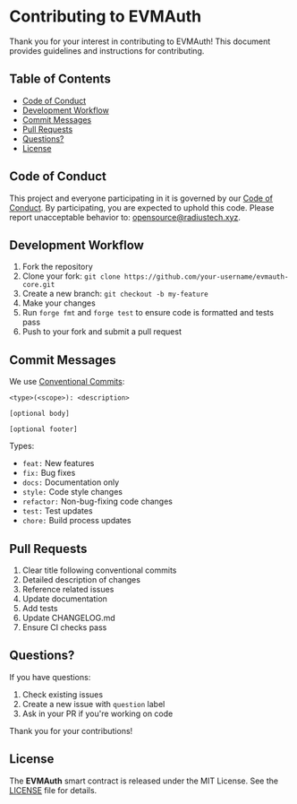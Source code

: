 # Contributing to EVMAuth

Thank you for your interest in contributing to EVMAuth! This document provides guidelines and instructions for contributing.

## Table of Contents

- [Code of Conduct](#code-of-conduct)
- [Development Workflow](#development-workflow)
- [Commit Messages](#commit-messages)
- [Pull Requests](#pull-requests)
- [Questions?](#questions)
- [License](#license)

## Code of Conduct

This project and everyone participating in it is governed by our [Code of Conduct](CODE_OF_CONDUCT.md). By
participating, you are expected to uphold this code. Please report unacceptable behavior to:
[opensource@radiustech.xyz](mailto:opensource@radiustech.xyz).

## Development Workflow

1. Fork the repository
2. Clone your fork: `git clone https://github.com/your-username/evmauth-core.git`
3. Create a new branch: `git checkout -b my-feature`
4. Make your changes
5. Run `forge fmt` and `forge test` to ensure code is formatted and tests pass
6. Push to your fork and submit a pull request

## Commit Messages

We use [Conventional Commits](https://www.conventionalcommits.org/):

```
<type>(<scope>): <description>

[optional body]

[optional footer]
```

Types:
- `feat:` New features
- `fix:` Bug fixes
- `docs:` Documentation only
- `style:` Code style changes
- `refactor:` Non-bug-fixing code changes
- `test:` Test updates
- `chore:` Build process updates

## Pull Requests

1. Clear title following conventional commits
2. Detailed description of changes
3. Reference related issues
4. Update documentation
5. Add tests
6. Update CHANGELOG.md
7. Ensure CI checks pass

## Questions?

If you have questions:

1. Check existing issues
2. Create a new issue with `question` label
3. Ask in your PR if you're working on code

Thank you for your contributions!

[ERC-1155]: https://eips.ethereum.org/EIPS/eip-1155
[ERC-2470]: https://eips.ethereum.org/EIPS/eip-2470

## License

The **EVMAuth** smart contract is released under the MIT License. See the [LICENSE](LICENSE) file for details.

